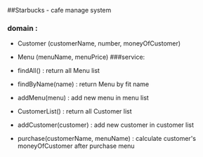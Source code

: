 ##Starbucks - cafe manage system
### domain :
+ Customer (customerName, number, moneyOfCustomer)
+ Menu (menuName, menuPrice)
###service:
+ findAll() : return all Menu list
+ findByName(name) : return Menu by fit name
+ addMenu(menu) : add new menu in menu list

+ CustomerList() : return all Customer list
+ addCustomer(customer) : add new customer in customer list
+ purchase(customerName, menuName) : calculate customer's moneyOfCustomer after purchase menu
